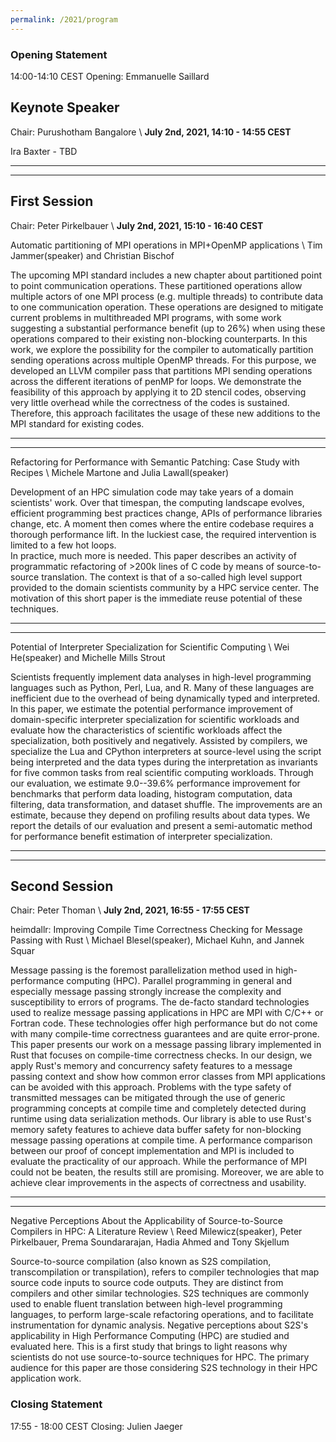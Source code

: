 ```yaml
---
permalink: /2021/program
---
```


### Opening Statement
14:00-14:10 CEST
Opening: Emmanuelle Saillard

## Keynote Speaker
Chair: Purushotham Bangalore \\
**July 2nd, 2021, 14:10 - 14:55 CEST**

Ira Baxter - TBD

<!-- Ira Baxter - TITLE
ABSTRACT-->

---
---

## First Session
Chair: Peter Pirkelbauer \\
**July 2nd, 2021, 15:10 - 16:40 CEST**

Automatic partitioning of MPI operations in MPI+OpenMP applications \\
Tim Jammer(speaker) and Christian Bischof

The upcoming MPI standard includes a new chapter about partitioned point to point communication operations. These partitioned operations allow multiple actors of one MPI process (e.g. multiple threads) to contribute data to one communication operation. These operations are designed to mitigate current problems in multithreaded MPI programs, with some work suggesting a substantial performance benefit (up to 26%) when using these operations compared to their existing non-blocking counterparts. 
In this work, we explore the possibility for the compiler to automatically partition sending operations across multiple OpenMP threads. For this purpose, we developed an LLVM compiler pass that partitions MPI sending operations across the different iterations of penMP for loops. We demonstrate the feasibility of this approach by applying it to 2D stencil codes, observing very little overhead while the correctness of the codes is sustained. Therefore, this approach facilitates the usage of these new additions to the MPI standard for existing codes.

---
---

Refactoring for Performance with Semantic Patching: Case Study with Recipes \\
Michele Martone and Julia Lawall(speaker)

Development of an HPC simulation code may take years of a domain scientists' work. Over that timespan, the computing landscape evolves, efficient programming best practices change, 
APIs of performance libraries change, etc. A moment then comes where the entire codebase requires a thorough performance lift. In the luckiest case, the required intervention is limited to a few hot loops.  
In practice, much more is needed. This paper describes an activity of programmatic refactoring of >200k lines of C code by means of source-to-source translation. The context is that of a so-called high level support provided to the domain scientists community by a HPC service center. The motivation of this short paper is the immediate reuse potential of these techniques. 

---
---

Potential of Interpreter Specialization for Scientific Computing \\
Wei He(speaker) and Michelle Mills Strout

Scientists frequently implement data analyses in high-level programming languages such as Python, Perl, Lua, and R. Many of these languages are inefficient due to the overhead of being dynamically typed and interpreted. In this paper, we estimate the potential performance improvement of domain-specific interpreter specialization for scientific workloads and evaluate how the characteristics of scientific workloads affect the specialization, both positively and negatively. Assisted by compilers, we specialize the Lua and CPython interpreters at source-level using the script being interpreted and the data types during the interpretation as invariants for five common tasks from real scientific computing workloads. Through our evaluation, we estimate 9.0--39.6% performance improvement for benchmarks that perform data loading, histogram computation, data filtering, data transformation, and dataset shuffle. The improvements are an estimate, because they depend on profiling results about data types. We report the details of our evaluation and present a semi-automatic method for performance benefit estimation of interpreter specialization.

---
---

## Second Session
Chair: Peter Thoman \\
**July 2nd, 2021, 16:55 - 17:55 CEST**

heimdallr: Improving Compile Time Correctness Checking for Message Passing with Rust \\
Michael Blesel(speaker), Michael Kuhn, and Jannek Squar

Message passing is the foremost parallelization method used in high-performance computing (HPC). Parallel programming in general and especially message passing strongly increase the complexity and susceptibility to errors of programs. The de-facto standard technologies used to realize message passing applications in HPC are MPI with C/C++ or Fortran code. These technologies offer high performance but do not come with many compile-time correctness guarantees and are quite error-prone. This paper presents our work on a message passing library implemented in Rust that focuses on compile-time correctness checks. In our design, we apply Rust's memory and concurrency safety features to a message passing context and show how common error classes from MPI applications can be avoided with this approach. 
Problems with the type safety of transmitted messages can be mitigated through the use of generic programming concepts at compile time and completely detected during runtime using data serialization methods. Our library is able to use Rust's memory safety features to achieve data buffer safety for non-blocking message passing operations at compile time. 
A performance comparison between our proof of concept implementation and MPI is included to evaluate the practicality of our approach. While the performance of MPI could not be beaten, the results still are promising. Moreover, we are able to achieve clear improvements in the aspects of correctness and usability.

---
---

Negative Perceptions About the Applicability of Source-to-Source Compilers in HPC: A Literature Review \\
Reed Milewicz(speaker), Peter Pirkelbauer, Prema Soundararajan, Hadia Ahmed and Tony Skjellum

Source-to-source compilation (also known as S2S compilation, transcompilation or transpilation), refers to compiler technologies that map source code inputs to source code outputs. They are distinct from compilers and other similar technologies. S2S techniques are commonly used to enable fluent translation between high-level programming languages, to perform large-scale refactoring operations, and to facilitate instrumentation for dynamic analysis. Negative perceptions about S2S's applicability in High Performance Computing (HPC) are studied and evaluated here. This is a first study that brings to light reasons why scientists do not use source-to-source techniques for HPC. The primary audience for this paper are those considering S2S technology in their HPC application work.

### Closing Statement
17:55 - 18:00 CEST
Closing: Julien Jaeger
